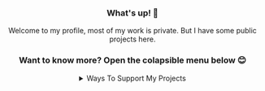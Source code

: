 <div align="center">
  <h3>What's up! 👋</h3>
  <p>Welcome to my profile, most of my work is private. But I have some public projects here.</p>

### Want to know more? Open the colapsible menu below 😊

<details>
  <summary>Ways To Support My Projects</summary> <br>

<a href="https://www.buymeacoffee.com/itsmat32143" target="_self" rel="nofollow">Buy Me A Beer</a> <br>
<a href="https://paypal.com" target="_self" rel="nofollow">Paypal</a> <br> <br>

<a href="https://laptop-updates.brave.com/download/ITS458" target="_self" rel="nofollow">Download Brave</a> <br>
<a href="https://brave.com/tip-with-brave/" target="_self" rel="nofollow">Brave Rewards</a> <br>
Basic Attention Token - 0xa537638838a4F220a09e2C666D2d4B8E2EEB7BDd <br> <br>

Bitcoin - 1EGEucXT1sNQeDCfiFC8pFQ6VUXNZ6pyFy - Please send at least ฿ 0.0001 BTC <br>
Dash - XsvhsQSp4EtthxhX1MV5bFM3QgE2TqVWWo - Please send at least 0.0001 DASH <br>
Ether - 0xa537638838a4F220a09e2C666D2d4B8E2EEB7BDd - Please send at least Ξ 0.0001 ETH <br>
Litecoin - LM2qH3hv7Q6bKvsNoCuqudkjuYLayNr6yq - Please send at least Ł 0.0001 LTC <br>
Bitcoin Cash - 1HTFijbA7iypd3uE4MuGqLYwAEz2JTjRYF - Please send at least 0.0001 BCH <br>
Bitcoin Gold - GfxtYsGqXtDvoyAR6oKLnn4iBsaZkDLcZF - Please send at least 0.0001 BTG <br>
XRP - rMdG3ju8pgyVh29ELPWaDuA74CpWW6Fxns - 1593621033 - Please send at least 0.0001 XRP <br> <br>

</details>
